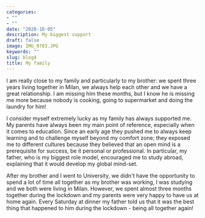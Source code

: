 ```yaml
---
categories:
- ""
- ""
date: "2020-10-05"
description: My biggest support
draft: false
image: IMG_0783.JPG
keywords: ""
slug: blog4
title: My family
---
```


I am really close to my family and particularly to my brother: we spent three years living together in Milan, we always help each other and we have a great relationship. I am missing him these months, but I know he is missing me more because nobody is cooking, going to supermarket and doing the laundry for him! 

I consider myself extremely lucky as my family has always supported me. My parents have always been my main point of reference, especially when it comes to education. Since an early age they pushed me to always keep learning and to challenge myself beyond my comfort zone; they exposed me to different cultures because they believed that an open mind is a prerequisite for success, be it personal or professional. In particular, my father, who is my biggest role model, encouraged me to study abroad, explaining that it would develop my global mind-set. 

After my brother and I went to University, we didn't have the opportunity to spend a lot of time all together as my brother was working, I was studying and we both were living in Milan. However, we spent almost three months together during the lockdown and my parents were very happy to have us at home again. Every Saturday at dinner my father told us that it was the best thing that happened to him during the lockdown - being all together again!

